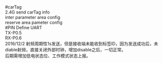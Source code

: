 #carTag  
2.4G send carTag info  
inter parameter area config  
reserve area pameter config   
#PIN Define 
UART  
TX-P0.5  
RX-P0.6  
2016/12/2 
射频周期性1s发送，但是接收端未能收到标签ID，因为发送成功后，未diable射频，直接关闭外部时钟，增加disable之后，一切正常。  
后期需增加低电状态位、工作模式状态上报。

